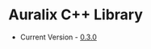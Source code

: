 # Auralix C++ Library
- Current Version - [0.3.0](https://github.com/auralix/alx-202-af-10-2-auralix-cpp-lib/tree/0.3.0)
